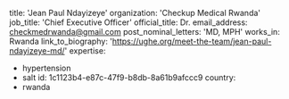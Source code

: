 title: 'Jean Paul Ndayizeye'
organization: 'Checkup Medical Rwanda'
job_title: 'Chief Executive Officer'
official_title: Dr.
email_address: checkmedrwanda@gmail.com
post_nominal_letters: 'MD, MPH'
works_in: Rwanda
link_to_biography: 'https://ughe.org/meet-the-team/jean-paul-ndayizeye-md/'
expertise:
  - hypertension
  - salt
id: 1c1123b4-e87c-47f9-b8db-8a61b9afccc9
country:
  - rwanda
